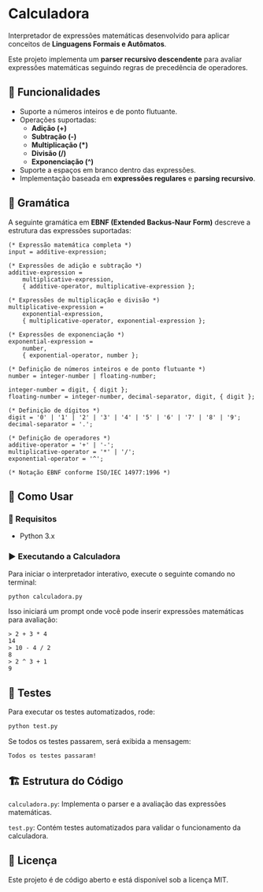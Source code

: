 # Calculadora  

Interpretador de expressões matemáticas desenvolvido para aplicar conceitos de **Linguagens Formais e Autômatos**.  

Este projeto implementa um **parser recursivo descendente** para avaliar expressões matemáticas seguindo regras de precedência de operadores.  

## 📌 Funcionalidades  

- Suporte a números inteiros e de ponto flutuante.  
- Operações suportadas:  
  - **Adição (+)**  
  - **Subtração (-)**  
  - **Multiplicação (*)**  
  - **Divisão (/)**  
  - **Exponenciação (^)**  
- Suporte a espaços em branco dentro das expressões.  
- Implementação baseada em **expressões regulares** e **parsing recursivo**.  

## 📖 Gramática  

A seguinte gramática em **EBNF (Extended Backus-Naur Form)** descreve a estrutura das expressões suportadas:

```ebnf
(* Expressão matemática completa *)
input = additive-expression;

(* Expressões de adição e subtração *)
additive-expression =
    multiplicative-expression,
    { additive-operator, multiplicative-expression };

(* Expressões de multiplicação e divisão *)
multiplicative-expression =
    exponential-expression,
    { multiplicative-operator, exponential-expression };

(* Expressões de exponenciação *)
exponential-expression =
    number,
    { exponential-operator, number };

(* Definição de números inteiros e de ponto flutuante *)
number = integer-number | floating-number;

integer-number = digit, { digit };
floating-number = integer-number, decimal-separator, digit, { digit };

(* Definição de dígitos *)
digit = '0' | '1' | '2' | '3' | '4' | '5' | '6' | '7' | '8' | '9';
decimal-separator = '.';

(* Definição de operadores *)
additive-operator = '+' | '-';
multiplicative-operator = '*' | '/';
exponential-operator = '^';

(* Notação EBNF conforme ISO/IEC 14977:1996 *)
```

## 🚀 Como Usar

### 🔧 Requisitos

- Python 3.x

### ▶️ Executando a Calculadora

Para iniciar o interpretador interativo, execute o seguinte comando no terminal:

```sh
python calculadora.py
```

Isso iniciará um prompt onde você pode inserir expressões matemáticas para avaliação:

```plain
> 2 + 3 * 4
14
> 10 - 4 / 2
8
> 2 ^ 3 + 1
9
```


## 🧪 Testes

Para executar os testes automatizados, rode:

```sh
python test.py
```

Se todos os testes passarem, será exibida a mensagem:

```plain
Todos os testes passaram!
```

## 🏗️ Estrutura do Código

`calculadora.py`: Implementa o parser e a avaliação das expressões matemáticas.

`test.py`: Contém testes automatizados para validar o funcionamento da calculadora.


## 📜 Licença

Este projeto é de código aberto e está disponível sob a licença MIT.
